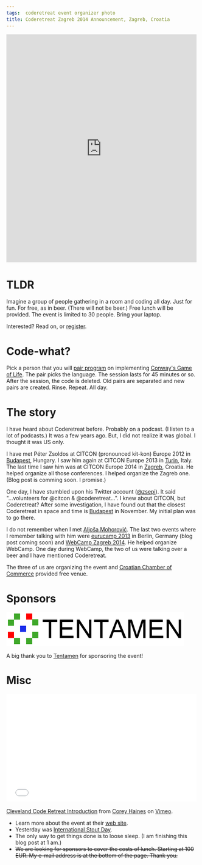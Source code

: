 ```yaml
---
tags:  coderetreat event organizer photo
title: Coderetreat Zagreb 2014 Announcement, Zagreb, Croatia
---
```

<iframe src="https://www.facebook.com/plugins/post.php?href=https%3A%2F%2Fwww.facebook.com%2Fmedia%2Fset%2F%3Fset%3Da.10156205808202290.1073741938.735252289%26type%3D3&width=500" width="500" height="597" style="border:none;overflow:hidden" scrolling="no" frameborder="0" allowTransparency="true"></iframe>

# TLDR

Imagine a group of people gathering in a room and coding all day. Just for fun. For free, as in beer. (There will not be beer.) Free lunch will be provided. The event is limited to 30 people. Bring your laptop.

Interested? Read on, or [register](https://www.entrio.hr/event/coderetreat-zagreb-1875). 

# Code-what?

Pick a person that you will [pair program](https://en.wikipedia.org/wiki/Pair_programming) on implementing [Conway's Game of Life](https://en.wikipedia.org/wiki/Conway's_Game_of_Life). The pair picks the language. The session lasts for 45 minutes or so. After the session, the code is deleted. Old pairs are separated and new pairs are created. Rinse. Repeat. All day.

# The story

I have heard about Coderetreat before. Probably on a podcast. (I listen to a lot of podcasts.) It was a few years ago. But, I did not realize it was global. I thought it was US only.

I have met Péter Zsoldos at CITCON (pronounced kit-kon) Europe 2012 in [Budapest](http://citconf.com/archive/budapest2012/), Hungary. I saw him again at CITCON Europe 2013 in [Turin](http://citconf.com/archive/turin2013/), Italy. The last time I saw him was at CITCON Europe 2014 in [Zagreb](http://citconf.com/archive/zagreb2014/), Croatia. He helped organize all those conferences. I helped organize the Zagreb one. (Blog post is comming soon. I promise.)

One day, I have stumbled upon his Twitter account ([@zsepi](https://twitter.com/zsepi)). It said "...volunteers for @citcon & @coderetreat...". I knew about CITCON, but Coderetreat? After some investigation, I have found out that the closest Coderetreat in space and time is [Budapest](http://coderetreat.org/events/gdcr-budapest) in November. My initial plan was to go there.

I do not remember when I met [Aljoša Mohorović](https://twitter.com/maljosa). The last two events where I remember talking with him were [eurucamp 2013](http://2013.eurucamp.org/) in Berlin, Germany (blog post coming soon) and [WebCamp Zagreb 2014](/2014/10/31/webcamp-zagreb-2014.html). He helped organize WebCamp. One day during WebCamp, the two of us were talking over a beer and I have mentioned Coderetreat.

The three of us are organizing the event and [Croatian Chamber of Commerce](http://en.hgk.hr/) provided free venue.

# Sponsors

[![Tentamen](/assets/tentamen-logo.png "Tentamen")](https://www.tentamen.hr/)

A big thank you to [Tentamen](https://www.tentamen.hr/) for sponsoring the event!

# Misc

<iframe src="//player.vimeo.com/video/18955165" width="500" height="281" frameborder="0" webkitallowfullscreen mozallowfullscreen allowfullscreen></iframe> <p><a href="http://vimeo.com/18955165">Cleveland Code Retreat Introduction</a> from <a href="http://vimeo.com/coreyhaines">Corey Haines</a> on <a href="https://vimeo.com">Vimeo</a>.</p>

- Learn more about the event at their [web site](http://coderetreat.org/about).
- Yesterday was [International Stout Day](http://blog.untappd.com/post/101842404606/international-stout-day-2014).
- The only way to get things done is to loose sleep. (I am finishing this blog post at 1 am.)
- <del>We are looking for sponsors to cover the costs of lunch. Starting at 100 EUR. My e-mail address is at the bottom of the page. Thank you.</del>
